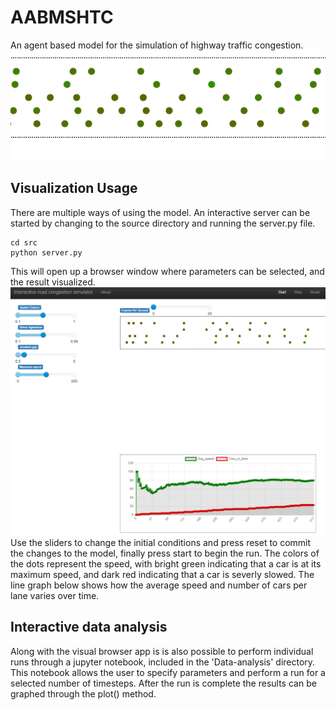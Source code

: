 # AABMSHTC
An agent based model for the simulation of highway traffic congestion.
![Demo simulation run](gifs/norm_aggressie.gif)
## Visualization Usage
There are multiple ways of using the model. An interactive server can
be started by changing to the source directory and running the server.py
file.
```
cd src
python server.py
```
This will open up a browser window where parameters can be selected,
and the result visualized.
![Interactive server](gifs/server.png)
Use the sliders to change the initial conditions and press reset to commit
the changes to the model, finally press start to begin the run.
The colors of the dots represent the speed, with bright green indicating
that a car is at its maximum speed, and dark red indicating that a car is
severly slowed.
The line graph below shows how the average speed and number of cars per lane
varies over time.

## Interactive data analysis
Along with the visual browser app is is also possible to perform individual runs through
a jupyter notebook, included in the 'Data-analysis' directory. This notebook allows the
user to specify parameters and perform a run for a selected number of timesteps.
After the run is complete the results can be graphed through the plot() method.
